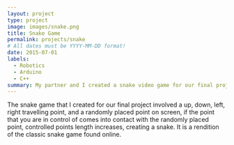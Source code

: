 ```yaml
---
layout: project
type: project
image: images/snake.png
title: Snake Game
permalink: projects/snake
# All dates must be YYYY-MM-DD format!
date: 2015-07-01
labels:
  - Robotics
  - Arduino
  - C++
summary: My partner and I created a snake video game for our final project for ICS 111.
---
```


The snake game that I created for our final project involved a up, down, left, right travelling point, and a randomly placed point on screen, if the point that you are in control of comes into contact with the randomly placed point, controlled points length increases, creating a snake.  It is a rendition of the classic snake game found online.

